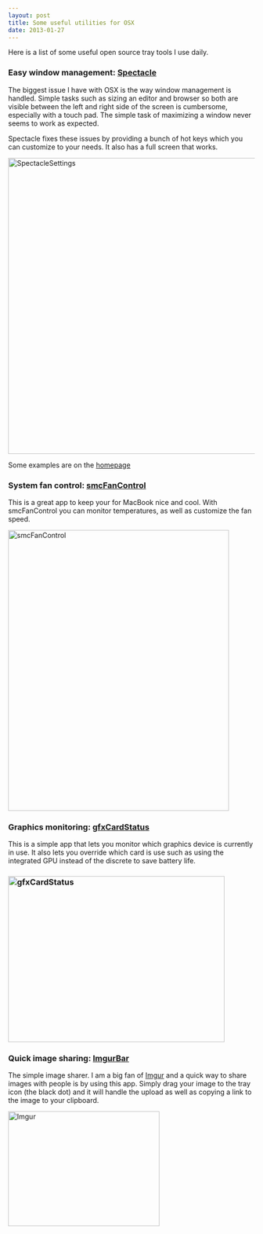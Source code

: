 ```yaml
---
layout: post
title: Some useful utilities for OSX
date: 2013-01-27
---
```

Here is a list of some useful open source tray tools I use daily.
<h3>Easy window management: <a href="https://github.com/eczarny/spectacle">Spectacle</a></h3>
The biggest issue I have with OSX is the way window management is handled. Simple tasks such as sizing an editor and browser so both are visible between the left and right side of the screen is cumbersome, especially with a touch pad. The simple task of maximizing a window never seems to work as expected.

Spectacle fixes these issues by providing a bunch of hot keys which you can customize to your needs. It also has a full screen that works.

<a href="https://mattcarrier.com/wp-content/uploads/2013/01/SpectacleSettings.png"><img class="alignnone size-full wp-image-206" alt="SpectacleSettings" src="https://mattcarrier.com/wp-content/uploads/2013/01/SpectacleSettings.png" width="730" height="603" /></a>

Some examples are on the <a href="http://spectacleapp.com">homepage
</a>
<h3>System fan control: <a href="https://github.com/hholtmann/smcFanControl">smcFanControl</a></h3>
This is a great app to keep your for MacBook nice and cool. With smcFanControl you can monitor temperatures, as well as customize the fan speed.

<a href="https://mattcarrier.com/wp-content/uploads/2013/01/smcFanControl.png"><img class="alignnone size-full wp-image-204" alt="smcFanControl" src="https://mattcarrier.com/wp-content/uploads/2013/01/smcFanControl.png" width="451" height="572" /></a>
<h3>Graphics monitoring: <a href="https://github.com/codykrieger/gfxCardStatus">gfxCardStatus</a></h3>
This is a simple app that lets you monitor which graphics device is currently in use. It also lets you override which card is use such as using the integrated GPU instead of the discrete to save battery life.
<h3><a href="https://mattcarrier.com/wp-content/uploads/2013/01/gfxCardStatus.png"><img class="alignnone size-full wp-image-207" alt="gfxCardStatus" src="https://mattcarrier.com/wp-content/uploads/2013/01/gfxCardStatus.png" width="442" height="338" /></a></h3>
<h3>Quick image sharing: <a href="https://github.com/zbuc/imgurBar">ImgurBar</a></h3>
The simple image sharer.
I am a big fan of <a href="http://imgur.com">Imgur</a> and a quick way to share images with people is by using this app. Simply drag your image to the tray icon (the black dot) and it will handle the upload as well as copying a link to the image to your clipboard.

<a href="https://mattcarrier.com/wp-content/uploads/2013/01/Imgur.png"><img class="alignnone size-full wp-image-203" alt="Imgur" src="https://mattcarrier.com/wp-content/uploads/2013/01/Imgur.png" width="309" height="234" /></a>
